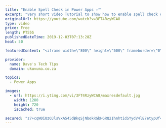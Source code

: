 ```yaml
---
title: "Enable Spell Check in Power Apps ✅"
excerpt: "Very short video Tutorial to show how to enable spell check on Text Input Controls for both single and multi line modes in Microsoft Power Apps"
originalUrl: https://youtube.com/watch?v=3FT4RzyWCA8
type: video
price: Free
length: PT55S
publishedDateTime: 2019-12-03T07:13:28Z
heat: 50

featuredContent: "<iframe width=\"800\" height=\"500\" frameborder=\"0\" src=\"https://www.youtube.com/embed/3FT4RzyWCA8\" allow=\"accelerometer; autoplay; encrypted-media; gyroscope; picture-in-picture\" allowfullscreen></iframe>"

provider:
  name: Dave's Tech Tips
  domain: ukuvuma.co.za

topics:
  - Power Apps

images:
  - url: https://i.ytimg.com/vi/3FT4RzyWCA8/maxresdefault.jpg
    width: 1280
    height: 720
    isCached: true

secured: "z7+cqW0iUzOJlsVxAS45dBkqSjNbokRGbHGRQ2IhnhtidSYydV4lE7etypUf4Gbm/QovV0txh45qHbisIda0HAYRK+Ug+6zkBdwmme6ClmrfrenzynHNiq042z6uT1Z4+6EvIa58p/BS1aIOThmOXMH3LP+FSRNhyYaWyktEunAmRn3k6YzdYBrRvwolIojCvWW53nip/qb/12gkGSnz+uKUBeLFk8tgNg1t66Lbr33WFWeF0dEO7VFSnuCh20hDoEwrAvFtPniYCMwg8WMqYHBcOk5llzvI90HH4uHB+J7C22REqtxxL7bJ62eST+/eik6+J413bZ9kz7ldGYogXSv1iJQROQLfgFpNR8EExf3e4xB8frAXt8PRkfqa3XiD87ArLqVi6OvfBTusCevhj11Sa7YGti3p4JaqBMqGsHA=;ygcVh+k09WsHldJSLgwJrw=="
---
```


